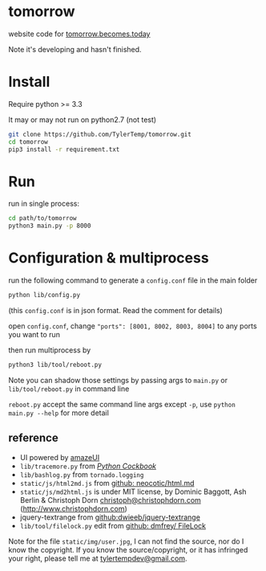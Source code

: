 # tomorrow

website code for [tomorrow.becomes.today](http://tomorrow.becomes.today)

Note it's developing and hasn't finished.

# Install

Require python >= 3.3

It may or may not run on python2.7 (not test)

```bash
git clone https://github.com/TylerTemp/tomorrow.git
cd tomorrow
pip3 install -r requirement.txt
```

# Run

run in single process:

```bash
cd path/to/tomorrow
python3 main.py -p 8000
```

# Configuration & multiprocess

run the following command to generate a `config.conf` file in the main folder

```bash
python lib/config.py
```

(this `config.conf` is in json format. Read the comment for details)

open `config.conf`, change `"ports": [8001, 8002, 8003, 8004]` to
any ports you want to run

then run multiprocess by

```bash
python3 lib/tool/reboot.py
```

Note you can shadow those settings by passing args to `main.py` or `lib/tool/reboot.py` in command line

`reboot.py` accept the same command line args except `-p`,
use `python main.py --help` for more detail

## reference
* UI powered by [amazeUI](http://amazeui.org/)
* `lib/tracemore.py` from [*Python Cockbook*](http://www.amazon.com/Python-Cookbook-Third-David-Beazley/dp/1449340377/ref=sr_1_1?ie=UTF8&qid=1430528366&sr=8-1&keywords=python+cookbook)
* `lib/bashlog.py` from `tornado.logging`
* `static/js/html2md.js` from [github: neocotic/html.md](https://github.com/neocotic/html.md)
* `static/js/md2html.js` is under MIT license, by Dominic Baggott, Ash Berlin & Christoph Dorn <christoph@christophdorn.com> (http://www.christophdorn.com)
* jquery-textrange from [github:dwieeb/jquery-textrange](https://github.com/dwieeb/jquery-textrange)
* `lib/tool/filelock.py` edit from [github: dmfrey/ FileLock](https://github.com/dmfrey/FileLock)

Note for the file `static/img/user.jpg`, I can not find the source, nor do I know the copyright. If you know the source/copyright, or it has infringed your right, please tell me at <tylertempdev@gmail.com>.
